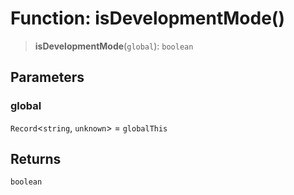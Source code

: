# Function: isDevelopmentMode()

> **isDevelopmentMode**(`global`): `boolean`

## Parameters

### global

`Record`\<`string`, `unknown`\> = `globalThis`

## Returns

`boolean`
